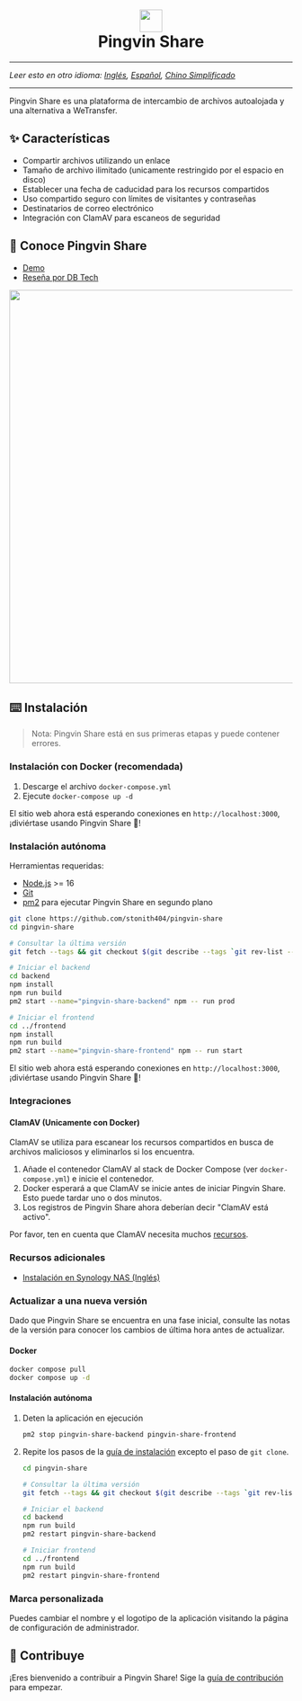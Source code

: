 
# <div align="center"><img  src="https://user-images.githubusercontent.com/58886915/166198400-c2134044-1198-4647-a8b6-da9c4a204c68.svg" width="40"/> </br>Pingvin Share</div>

---

*Leer esto en otro idioma: [Inglés](README.md), [Español](README.es.md), [Chino Simplificado](README.zh-cn.md)* 

---

Pingvin Share es una plataforma de intercambio de archivos autoalojada y una alternativa a WeTransfer.

## ✨ Características

- Compartir archivos utilizando un enlace
- Tamaño de archivo ilimitado (unicamente restringido por el espacio en disco)
- Establecer una fecha de caducidad para los recursos compartidos
- Uso compartido seguro con límites de visitantes y contraseñas
- Destinatarios de correo electrónico
- Integración con ClamAV para escaneos de seguridad

## 🐧 Conoce Pingvin Share

- [Demo](https://pingvin-share.dev.eliasschneider.com)
- [Reseña por DB Tech](https://www.youtube.com/watch?v=rWwNeZCOPJA)

<img src="https://user-images.githubusercontent.com/58886915/225038319-b2ef742c-3a74-4eb6-9689-4207a36842a4.png" width="700"/>

## ⌨️ Instalación

> Nota: Pingvin Share está en sus primeras etapas y puede contener errores.

### Instalación con Docker (recomendada)

1. Descarge el archivo `docker-compose.yml` 
2. Ejecute `docker-compose up -d`

El sitio web ahora está esperando conexiones en `http://localhost:3000`, ¡diviértase usando Pingvin Share 🐧!

### Instalación autónoma

Herramientas requeridas:

- [Node.js](https://nodejs.org/en/download/) >= 16
- [Git](https://git-scm.com/downloads)
- [pm2](https://pm2.keymetrics.io/) para ejecutar Pingvin Share en segundo plano

```bash
git clone https://github.com/stonith404/pingvin-share
cd pingvin-share

# Consultar la última versión
git fetch --tags && git checkout $(git describe --tags `git rev-list --tags --max-count=1`)

# Iniciar el backend
cd backend
npm install
npm run build
pm2 start --name="pingvin-share-backend" npm -- run prod

# Iniciar el frontend
cd ../frontend
npm install
npm run build
pm2 start --name="pingvin-share-frontend" npm -- run start
```

El sitio web ahora está esperando conexiones en `http://localhost:3000`, ¡diviértase usando Pingvin Share 🐧!

### Integraciones

#### ClamAV (Unicamente con Docker)

ClamAV se utiliza para escanear los recursos compartidos en busca de archivos maliciosos y eliminarlos si los encuentra.

1. Añade el contenedor ClamAV al stack de Docker Compose (ver `docker-compose.yml`) e inicie el contenedor.
2. Docker esperará a que ClamAV se inicie antes de iniciar Pingvin Share. Esto puede tardar uno o dos minutos.
3. Los registros de Pingvin Share ahora deberían decir "ClamAV está activo".

Por favor, ten en cuenta que ClamAV necesita muchos [recursos](https://docs.clamav.net/manual/Installing/Docker.html#memory-ram-requirements).

### Recursos adicionales

- [Instalación en Synology NAS (Inglés)](https://mariushosting.com/how-to-install-pingvin-share-on-your-synology-nas/)

### Actualizar a una nueva versión

Dado que Pingvin Share se encuentra en una fase inicial, consulte las notas de la versión para conocer los cambios de última hora antes de actualizar.

#### Docker

```bash
docker compose pull
docker compose up -d
```

#### Instalación autónoma

1. Deten la aplicación en ejecución
   
   ```bash
   pm2 stop pingvin-share-backend pingvin-share-frontend
   ```

2. Repite los pasos de la [guía de instalación](#instalación-autonoma) excepto el paso de `git clone`.
   
   ```bash
   cd pingvin-share
   
   # Consultar la última versión
   git fetch --tags && git checkout $(git describe --tags `git rev-list --tags --max-count=1`)
   
   # Iniciar el backend
   cd backend
   npm run build
   pm2 restart pingvin-share-backend
   
   # Iniciar frontend
   cd ../frontend
   npm run build
   pm2 restart pingvin-share-frontend
   ```

### Marca personalizada

Puedes cambiar el nombre y el logotipo de la aplicación visitando la página de configuración de administrador.

## 🖤 Contribuye

¡Eres bienvenido a contribuir a Pingvin Share! Sige la [guía de contribución](/CONTRIBUTING.md) para empezar.
